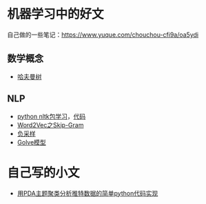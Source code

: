 # 机器学习中的好文
自己做的一些笔记：https://www.yuque.com/chouchou-cfi9a/oa5ydi
## 数学概念
- [哈夫曼树](https://baike.baidu.com/item/%E5%93%88%E5%A4%AB%E6%9B%BC%E6%A0%91)
## NLP
- [python nltk包学习](https://zhuanlan.zhihu.com/p/38231514)，[代码](https://github.com/lakerschampions/Machine_Learning/blob/master/code/nltk_learn.py)
- [Word2Vec之Skip-Gram](https://zhuanlan.zhihu.com/p/27234078)
- [负采样](https://zhuanlan.zhihu.com/p/39684349)
- [Golve模型](http://www.fanyeong.com/2018/02/19/glove-in-detail/)

# 自己写的小文
- [用PDA主题聚类分析推特数据的简单python代码实现](https://github.com/lakerschampions/Machine_Learning/tree/master/twitter-as-data)
